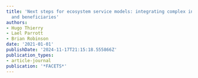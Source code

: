 ```yaml
---
title: 'Next steps for ecosystem service models: integrating complex interactions
  and beneficiaries'
authors:
- Hugo Thierry
- Lael Parrott
- Brian Robinson
date: '2021-01-01'
publishDate: '2024-11-17T21:15:18.555866Z'
publication_types:
- article-journal
publication: '*FACETS*'
---
```

